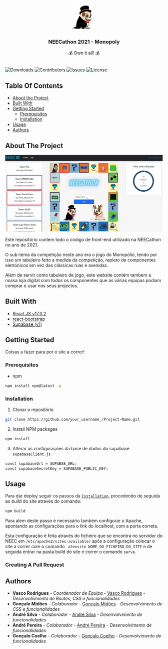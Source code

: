 <br/>
<p align="center">
  <a href="https://github.com/NEECIST/NEECathon-website">
    <img src="images/logo.png" alt="Logo" width="80" height="80">
  </a>

  <h3 align="center">NEECathon 2021 - Monopoly</h3>

  <p align="center">
    💰 Own it all! 💰
    <br/>
    <br/>
  </p>
</p>

![Downloads](https://img.shields.io/github/downloads/NEECIST/NEECathon-website/total) ![Contributors](https://img.shields.io/github/contributors/NEECIST/NEECathon-website?color=dark-green) ![Issues](https://img.shields.io/github/issues/NEECIST/NEECathon-website) ![License](https://img.shields.io/github/license/NEECIST/NEECathon-website) 

## Table Of Contents

* [About the Project](#about-the-project)
* [Built With](#built-with)
* [Getting Started](#getting-started)
  * [Prerequisites](#prerequisites)
  * [Installation](#installation)
* [Usage](#usage)
* [Authors](#authors)

## About The Project

![Screen Shot](images/screenshot.png)

Este repositório contem todo o código de front-end utilizado na NEECathon no ano de 2021. 

O sub-tema da competição neste ano era o jogo do Monopólio, tendo por isso um tabuleiro feito a medida da competição, repleto de componentes eletrónicos em vez das clássicas ruas e avenidas.

Além de servir como tabuleiro de jogo, este website contêm tambem a nossa loja digital com todos os componentes que as várias equipas podiam comprar e usar nos seus projectos.


## Built With



* [React.JS v17.0.2](https://react.dev/)
* [react-bootstrap](https://react-bootstrap.github.io/)
* [Supabase (v1)](https://supabase.com/)

## Getting Started

Coisas a fazer para por o site a correr!

### Prerequisites

* npm

```sh
npm install npm@latest -g
```

### Installation

1. Clonar o repositório

```sh
git clone https://github.com/your_username_/Project-Name.git
```

2. Install NPM packages

```sh
npm install
```

3. Alterar as configurações da base de dados do supabase `supabaseClient.js`

```JS
const supabaseUrl = SUPABSE_URL;
const supabaseSecretKey = SUPABASE_PUBLIC_KEY;
```

## Usage

Para dar deploy seguir os passos da [`Installation`](#installation), procedendo de seguida ao build do site através do comando:
```sh
npm build
```
Para alem deste passo é necessário também configurar o Apache, apontando as configurações para o link do localhost, com a porta correta.

Esta configuração é feita através do ficheiro que se encontra no servidor do NEEC em `/etc/apache2/sites-available/` após a configuração colocar o site a correr com o comando ``` a2ensite NOME_DO_FICHEIRO_DO_SITE``` e de seguida entrar na pasta build do site e correr o comando `serve`. 


### Creating A Pull Request



## Authors

* **Vasco Rodrigues** - *Coordenador de Equipa* - [Vasco Rodrigues](https://github.com/VascoDVRodrigues) - *Desenvolvimento de Routes, CSS e funcionalidades*
* **Gonçalo Midões** - *Colaborador* - [Gonçalo Midões](Midas-sudo) - *Desenvolvimento de CSS e funcionalidades*
* **André Silva** - *Colaborador* - [André Silva](https://github.com/Andreps18) - *Desenvolvimento de funcionalidades*
* **André Pereira** - *Colaborador* - [André Pereira](https://github.com/Andre-MR-Pereira) - *Desenvolvimento de funcionalidades*
* **Gonçalo Coelho** - *Colaborador* - [Gonçalo Coelho](https://github.com/goncoelho) - *Desenvolvimento de funcionalidades*

